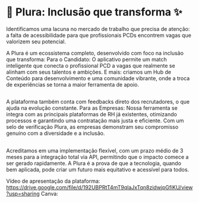 # 💜 Plura: Inclusão que transforma ✨

Identificamos uma lacuna no mercado de trabalho que precisa de atenção: a falta de acessibilidade para que profissionais PCDs encontrem vagas que valorizem seu potencial. 

A Plura é um ecossistema completo, desenvolvido com foco na inclusão que transforma:
Para o Candidato: O aplicativo permite um match inteligente que conecta o profissional PCD a vagas que realmente se alinham com seus talentos e ambições. E mais: criamos um Hub de Conteúdo para desenvolvimento e uma comunidade vibrante, onde a troca de experiências se torna a maior ferramenta de apoio.

##

A plataforma também conta com feedbacks direto dos recrutadores, o que ajuda na evolução constante.
Para as Empresas: Nossa ferramenta se integra com as principais plataformas de RH já existentes, otimizando processos e garantindo uma contratação mais justa e eficiente. Com um selo de verificação Plura, as empresas demonstram seu compromisso genuíno com a diversidade e a inclusão.

##

Acreditamos em uma implementação flexível, com um prazo médio de 3 meses para a integração total via API, permitindo que o impacto comece a ser gerado rapidamente. A Plura é a prova de que a tecnologia, quando bem aplicada, pode criar um futuro mais equitativo e acessível para todos.

Vídeo de apresentação da plataforma: https://drive.google.com/file/d/192UBPRtT4mT9qlaJxTqn8zidwjpGfiKU/view?usp=sharing
Canva: 
